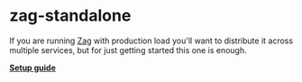 # zag-standalone

If you are running [Zag](http://voxer.github.io/zag/) with production load
you'll want to distribute it across multiple services, but for just getting
started this one is enough.

[**Setup guide**](http://voxer.github.io/zag/#quick-start-guide)

